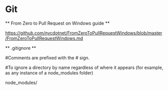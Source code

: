 Git
===

** From Zero to Pull Request on Windows guide **

https://github.com/nycdotnet/FromZeroToPullRequestWindows/blob/master/FromZeroToPullRequestWindows.md

** .gitignore **

#Comments are prefixed with the # sign.

#To ignore a directory by name regardless of where it appears (for example, as any instance of a node_modules folder)

node_modules/


